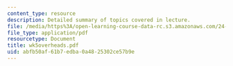 ```yaml
---
content_type: resource
description: Detailed summary of topics covered in lecture.
file: /media/https%3A/open-learning-course-data-rc.s3.amazonaws.com/24-964-topics-in-phonology-fall-2004/abfb50af61b7edba0a4825302ce57b9e_wk5overheads.pdf
file_type: application/pdf
resourcetype: Document
title: wk5overheads.pdf
uid: abfb50af-61b7-edba-0a48-25302ce57b9e
---
```

